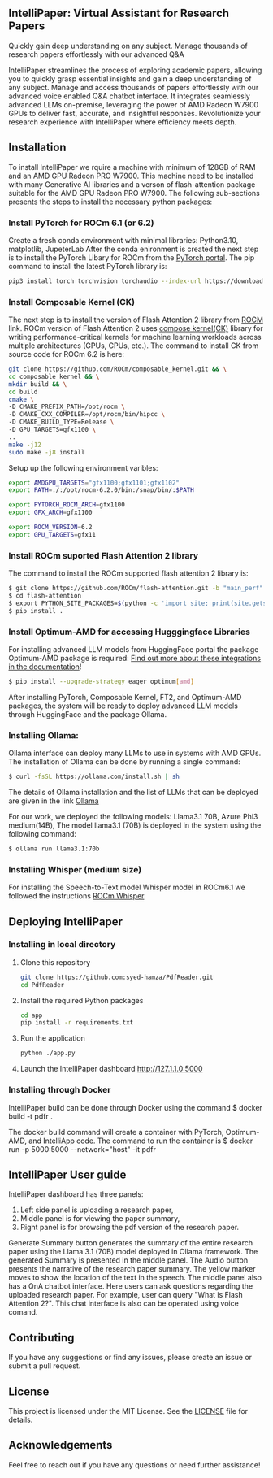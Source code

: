 ## IntelliPaper: Virtual Assistant for Research Papers

Quickly gain deep understanding on any subject. Manage thousands of research papers effortlessly with our advanced Q&A

IntelliPaper streamlines the process of exploring academic papers, allowing you to quickly grasp essential insights and gain a deep understanding of any subject. Manage and access thousands of papers effortlessly with our advanced voice enabled Q&A chatbot interface. It integrates seamlessly advanced LLMs on-premise, leveraging the power of AMD Radeon W7900 GPUs to deliver fast, accurate, and insightful responses. Revolutionize your research experience with IntelliPaper where efficiency meets depth.

## Installation
To install IntelliPaper we rquire a machine with minimum of 128GB of RAM and an AMD GPU Radeon PRO W7900. This machine need to be installed with many Generative AI libraries and a verson of flash-attention package suitable for the AMD GPU Radeon PRO W7900. The following sub-sections presents the steps to install the necessary python packages: 

### Install PyTorch for ROCm 6.1 (or 6.2) 
Create a fresh conda environment with minimal libraries: Python3.10, matplotlib, JupeterLab
After the conda enironment is created the next step is to install the PyTorch Libary for ROCm from the [PyTorch portal](https://pytorch.org/). The pip command to install the latest PyTorch library is:
```bash
pip3 install torch torchvision torchaudio --index-url https://download.pytorch.org/whl/rocm6.1
```

### Install Composable Kernel (CK) 
The next step is to install the version of Flash Attention 2 library from [ROCM](https://github.com/ROCm/flash-attention/tree/main_perf) link. ROCm version of Flash Attention 2 uses [compose kernel(CK)](https://github.com/ROCm/composable_kernel) library for writing performance-critical kernels for machine learning workloads across multiple architectures (GPUs, CPUs, etc.). The command to install CK from source code for ROCm 6.2 is here:
```bash
git clone https://github.com/ROCm/composable_kernel.git && \
cd composable_kernel && \
mkdir build && \
cd build
cmake \
-D CMAKE_PREFIX_PATH=/opt/rocm \
-D CMAKE_CXX_COMPILER=/opt/rocm/bin/hipcc \
-D CMAKE_BUILD_TYPE=Release \
-D GPU_TARGETS=gfx1100 \
..
make -j12
sudo make -j8 install 
```

Setup up the following environment varibles:
```bash
export AMDGPU_TARGETS="gfx1100;gfx1101;gfx1102"
export PATH=./:/opt/rocm-6.2.0/bin:/snap/bin/:$PATH

export PYTORCH_ROCM_ARCH=gfx1100
export GFX_ARCH=gfx1100

export ROCM_VERSION=6.2
export GPU_TARGETS=gfx11
```

### Install ROCm suported Flash Attention 2 library 
The command to install the ROCm supported flash attention 2 library is:
```bash
$ git clone https://github.com/ROCm/flash-attention.git -b "main_perf"
$ cd flash-attention
$ export PYTHON_SITE_PACKAGES=$(python -c 'import site; print(site.getsitepackages()[0])')
$ pip install .
```

### Install Optimum-AMD for accessing Hugggingface Libraries
For installing advanced LLM models from HuggingFace portal the package Optimum-AMD package is required:
[Find out more about these integrations in the documentation](https://huggingface.co/docs/optimum/main/en/amd/amdgpu/overview)!
```bash
$ pip install --upgrade-strategy eager optimum[amd]      
``` 

After installing PyTorch, Composable Kernel, FT2, and Optimum-AMD packages, the system will be ready to deploy advanced LLM models through HuggingFace and the package Ollama.  
       
### Installing Ollama:
Ollama interface can deploy  many LLMs to use in systems with AMD GPUs. The installation of Ollama can be done by running a single command: 
```bash
$ curl -fsSL https://ollama.com/install.sh | sh
```
The details of Ollama installation and the list of LLMs that can be deployed are given in the link [Ollama](https://github.com/ollama/ollama/tree/main)
       
For our work, we deployed the following models: Llama3.1 70B, Azure Phi3 medium(14B), 
The model llama3.1 (70B) is deployed in the system using the following command:
```bash       
$ ollama run llama3.1:70b
```

### Installing Whisper (medium size)
For installing the Speech-to-Text model Whisper model in ROCm6.1 we followed the instructions [ROCm Whisper]( https://rocm.blogs.amd.com/artificial-intelligence/whisper/README.html)

## Deploying IntelliPaper  

### Installing in local directory
1. Clone this repository
    ```bash
    git clone https://github.com:syed-hamza/PdfReader.git
    cd PdfReader
    ```
2. Install the required Python packages
    ```bash
    cd app
    pip install -r requirements.txt
    ```
3. Run the application
    ```bash
    python ./app.py
    ```
4. Launch the IntelliPaper dashboard
   http://127.1.1.0:5000

### Installing through Docker
IntelliPaper build can be done through Docker using the command
$ docker build -t pdfr .

The docker build command will create a container with PyTorch, Optimum-AMD, and IntelliApp code. 
The command to run the container is
$ docker run -p 5000:5000 --network="host" -it pdfr

## IntelliPaper User guide
IntelliPaper dashboard has three panels:
1) Left side panel is uploading a research paper,
2) Middle panel is for viewing the paper summary,
3) Right panel is for browsing the pdf version of the research paper.

Generate Summary button generates the summary of the entire research paper using the Llama 3.1 (70B) model deployed in Ollama framework. The generated Summary is presented in the middle panel. The Audio button presents the narrative of the research paper summary. The yellow marker moves to show the location of the text in the speech.
The middle panel also has a QnA chatbot interface. Here users can ask questions regarding the uploaded research paper. For example, user can query "What is Flash Attention 2?". This chat interface is also can be operated using voice comand. 


## Contributing
If you have any suggestions or find any issues, please create an issue or submit a pull request.

## License
This project is licensed under the MIT License. See the [LICENSE](Licence) file for details.

## Acknowledgements

Feel free to reach out if you have any questions or need further assistance!
